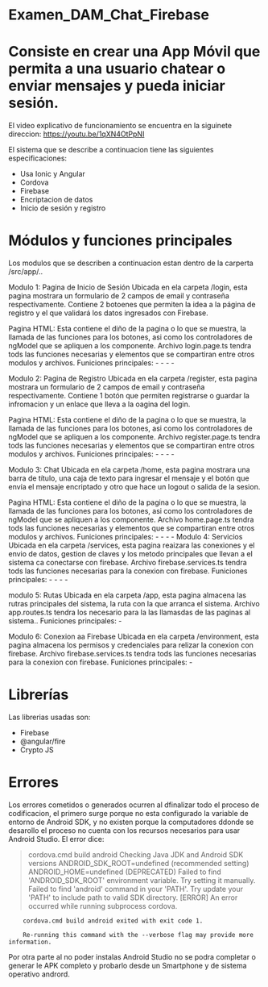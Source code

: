 # Examen_DAM_Chat_Firebase

# Consiste en crear una App Móvil que permita a una usuario chatear o enviar mensajes y pueda iniciar sesión.

El video explicativo de funcionamiento se encuentra en la siguinete direccion: https://youtu.be/1qXN4OtPpNI

El sistema que se describe a continuacion tiene las siguientes especificaciones:
  - Usa Ionic y Angular
  - Cordova
  - Firebase
  - Encriptacion de datos
  - Inicio de sesión y registro

# Módulos y funciones principales
Los modulos que se describen a continuacion estan dentro de la carperta /src/app/..

Modulo 1: Pagina de Inicio de Sesión
Ubicada en ela carpeta /login, esta pagina mostrara un formulario de 2 campos de email y contraseña respectivamente. Contiene 2 botoenes que permiten la idea a la página de registro y el que validará los datos ingresados con Firebase.

  Pagina HTML: Esta contiene el diño de la pagina o lo que se muestra, la llamada de las funciones para los botones, asi como los controladores de ngModel que se apliquen a los componente.
  Archivo login.page.ts tendra tods las funciones necesarias y elementos que se compartiran entre otros modulos y archivos.
    Funiciones principales:
    - 
    - 
    - 
    -

Modulo 2: Pagina de Registro
Ubicada en ela carpeta /register, esta pagina mostrara un formulario de 2 campos de email y contraseña respectivamente. Contiene 1 botón que permiten registrarse o guardar la infromacion y un enlace que lleva a la oagina del login.

  Pagina HTML: Esta contiene el diño de la pagina o lo que se muestra, la llamada de las funciones para los botones, asi como los controladores de ngModel que se apliquen a los componente.
  Archivo register.page.ts tendra tods las funciones necesarias y elementos que se compartiran entre otros modulos y archivos.
    Funiciones principales:
    - 
    - 
    - 
    -

Modulo 3: Chat
Ubicada en ela carpeta /home, esta pagina mostrara una barra de título, una caja de texto para ingresar el mensaje y el botón que envía el mensaje encriptado y otro que hace un logout o salida de la sesion.

  Pagina HTML: Esta contiene el diño de la pagina o lo que se muestra, la llamada de las funciones para los botones, asi como los controladores de ngModel que se apliquen a los componente.
  Archivo home.page.ts tendra tods las funciones necesarias y elementos que se compartiran entre otros modulos y archivos.
    Funiciones principales:
    - 
    - 
    - 
    -
Modulo 4: Servicios
Ubicada en ela carpeta /services, esta pagina reaizara las conexiones y el envio de datos, gestion de claves y los metodo principales que llevan a el sistema ca conectarse con firebase.
  Archivo firebase.services.ts tendra tods las funciones necesarias para la conexion con firebase.
    Funiciones principales:
    - 
    - 
    - 
    -

modulo 5: Rutas
Ubicada en ela carpeta /app, esta pagina almacena las rutras principales del sistema, la ruta con la que arranca el sistema.
  Archivo app.routes.ts tendra los necesario para la las llamasdas de las paginas al sistema..
    Funiciones principales:
    - 
    
Modulo 6: Conexion aa Firebase
Ubicada en ela carpeta /environment, esta pagina almacena los permisos y credenciales para relizar la conexion con firebase.
  Archivo firebase.services.ts tendra tods las funciones necesarias para la conexion con firebase.
    Funiciones principales:
    -


# Librerías
Las librerias usadas son:
  - Firebase
  - @angular/fire
  - Crypto JS

# Errores
Los errores cometidos o generados ocurren al dfinalizar todo el proceso de codificacion, el primero surge porque no esta configurado la variable de entorno de Android SDK, y no existen porque la computadores ddonde se desarollo el proceso no cuenta con los recursos necesarios para usar Android Studio.
  El error dice:
  > cordova.cmd build android
  Checking Java JDK and Android SDK versions
  ANDROID_SDK_ROOT=undefined (recommended setting)
  ANDROID_HOME=undefined (DEPRECATED)
  Failed to find 'ANDROID_SDK_ROOT' environment variable. Try setting it manually.
  Failed to find 'android' command in your 'PATH'. Try update your 'PATH' to include path to valid SDK directory.
  [ERROR] An error occurred while running subprocess cordova.

        cordova.cmd build android exited with exit code 1.

        Re-running this command with the --verbose flag may provide more information.


Por otra parte al no poder instalas Android Studio no se podra completar o generar le APK completo y probarlo desde un Smartphone y de sistema operativo andrord.
